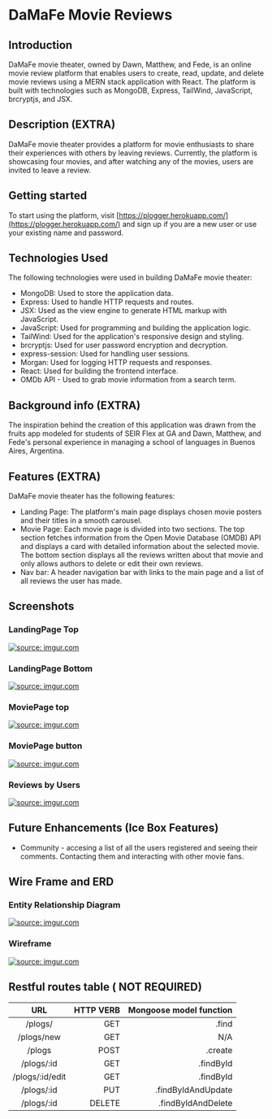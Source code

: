 # DaMaFe Movie Reviews

## Introduction

DaMaFe movie theater, owned by Dawn, Matthew, and Fede, is an online movie review platform that enables users to create, read, update, and delete movie reviews using a MERN stack application with React. The platform is built with technologies such as MongoDB, Express, TailWind, JavaScript, brcryptjs, and JSX.

## Description (EXTRA)

DaMaFe movie theater provides a platform for movie enthusiasts to share their experiences with others by leaving reviews. Currently, the platform is showcasing four movies, and after watching any of the movies, users are invited to leave a review.

## Getting started

To start using the platform, visit [https://plogger.herokuapp.com/](https://plogger.herokuapp.com/) and sign up if you are a new user or use your existing name and password.

## Technologies Used

The following technologies were used in building DaMaFe movie theater:

- MongoDB: Used to store the application data.
- Express: Used to handle HTTP requests and routes.
- JSX: Used as the view engine to generate HTML markup with JavaScript.
- JavaScript: Used for programming and building the application logic.
- TailWind: Used for the application's responsive design and styling.
- brcryptjs: Used for user password encryption and decryption.
- express-session: Used for handling user sessions.
- Morgan: Used for logging HTTP requests and responses.
- React: Used for building the frontend interface.
- OMDb API - Used to grab movie information from a search term.

## Background info (EXTRA)

The inspiration behind the creation of this application was drawn from the fruits app modeled for students of SEIR Flex at GA and Dawn, Matthew, and Fede's personal experience in managing a school of languages in Buenos Aires, Argentina.

## Features (EXTRA)

DaMaFe movie theater has the following features:

- Landing Page: The platform's main page displays chosen movie posters and their titles in a smooth carousel.
- Movie Page: Each movie page is divided into two sections. The top section fetches information from the Open Movie Database (OMDB) API and displays a card with detailed information about the selected movie. The bottom section displays all the reviews written about that movie and only allows authors to delete or edit their own reviews.
- Nav bar: A header navigation bar with links to the main page and a list of all reviews the user has made.

## Screenshots

### LandingPage Top

<a href="https://imgur.com/QwXfOhY"><img src="https://imgur.com/QwXfOhY.png" title="source: imgur.com"  /></a>

### LandingPage Bottom

<a href="https://imgur.com/u2aexP4"><img src="https://imgur.com/u2aexP4.png" title="source: imgur.com"  /></a>

### MoviePage top

<a href="https://imgur.com/l4UFAlr"><img src="https://imgur.com/l4UFAlr.png" title="source: imgur.com"  /></a>

### MoviePage button

<a href="https://imgur.com/gobJUyZ"><img src="https://imgur.com/gobJUyZ.png" title="source: imgur.com"  /></a>

### Reviews by Users

<a href="https://imgur.com/v6DpLMD"><img src="https://imgur.com/v6DpLMD.png" title="source: imgur.com"  /></a>

## Future Enhancements (Ice Box Features)

- Community - accesing a list of all the users registered and seeing their comments. Contacting them and interacting with other movie fans.

## Wire Frame and ERD

### Entity Relationship Diagram

<a href="https://imgur.com/LLnwMlk"><img src="https://i.imgur.com/LLnwMlk.png" title="source: imgur.com"  /></a>

### Wireframe

<a href="https://imgur.com/uHBO8LZ"><img src="https://i.imgur.com/uHBO8LZ.png" title="source: imgur.com"  /></a>

## Restful routes table ( NOT REQUIRED)

|       URL       | HTTP VERB | Mongoose model function |
| :-------------: | --------: | ----------------------: |
|     /plogs/     |       GET |                   .find |
|   /plogs/new    |       GET |                     N/A |
|     /plogs      |      POST |                 .create |
|   /plogs/:id    |       GET |               .findById |
| /plogs/:id/edit |       GET |               .findById |
|   /plogs/:id    |       PUT |      .findByIdAndUpdate |
|   /plogs/:id    |    DELETE |      .findByIdAndDelete |
